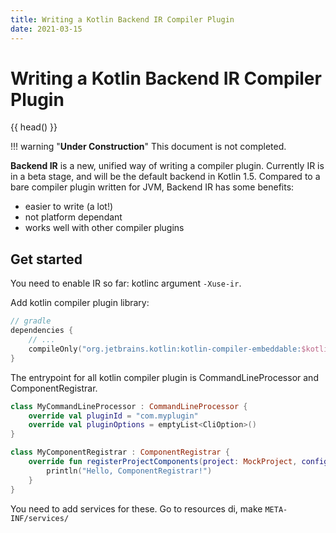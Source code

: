 ```yaml
---
title: Writing a Kotlin Backend IR Compiler Plugin
date: 2021-03-15
---
```



# Writing a Kotlin Backend IR Compiler Plugin
{{ head() }}

!!! warning "**Under Construction**"
    This document is not completed.


**Backend IR** is a new, unified way of writing a compiler plugin.
Currently IR is in a beta stage, and will be the default backend in Kotlin 1.5.
Compared to a bare compiler plugin written for JVM, Backend IR has some benefits:

- easier to write (a lot!)
- not platform dependant
- works well with other compiler plugins


## Get started
You need to enable IR so far: kotlinc argument `-Xuse-ir`.

Add kotlin compiler plugin library:
``` kotlin
// gradle
dependencies {
	// ...
	compileOnly("org.jetbrains.kotlin:kotlin-compiler-embeddable:$kotlinVersion")
}
```

The entrypoint for all kotlin compiler plugin is CommandLineProcessor and
ComponentRegistrar.

``` kotlin
class MyCommandLineProcessor : CommandLineProcessor {
	override val pluginId = "com.myplugin"
	override val pluginOptions = emptyList<CliOption>()
}
```

``` kotlin
class MyComponentRegistrar : ComponentRegistrar {
	override fun registerProjectComponents(project: MockProject, configuration: CompilerConfiguration) {
		println("Hello, ComponentRegistrar!")
	}
}
```

You need to add services for these.
Go to resources di, make `META-INF/services/` 






